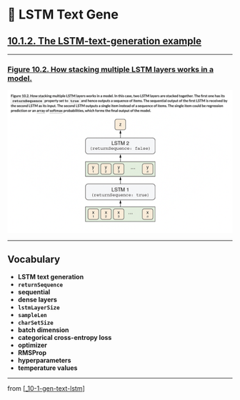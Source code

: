 # 🦋 LSTM Text Gene

## [**10.1.2.** The LSTM-text-generation example]()

---

### [**Figure 10.2.** How stacking multiple LSTM layers works in a model.](https://livebook.manning.com/book/deep-learning-with-javascript/chapter-10/ch10fig02)

<img src="../../../assets/figures/Figure_10-2.png">

---

## **Vocabulary**

- <b>LSTM text generation</b>
- **`returnSequence`**
- **sequential**
- **dense layers**
- **`lstmLayerSize`**
- **`sampleLen`**
- **`charSetSize`**
- **batch dimension**
- **categorical cross-entropy loss**
- **optimizer**
- **RMSProp**
- **hyperparameters**
- **temperature values**

<link rel="stylesheet" type="text/css" media="all" href="../../../assets/css/custom.css" />

---

from [[_10-1-gen-text-lstm]]

[//begin]: # "Autogenerated link references for markdown compatibility"
[_10-1-gen-text-lstm]: _10-1-gen-text-lstm.md "🦋 Gen Text LSTM"
[//end]: # "Autogenerated link references"
